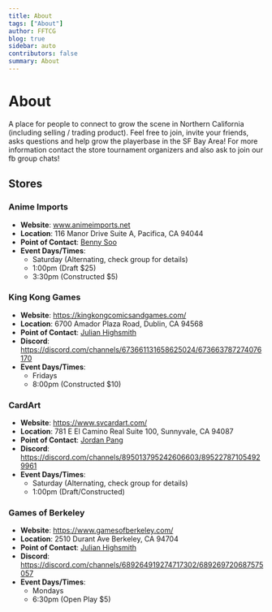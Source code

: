 ```yaml
---
title: About
tags: ["About"]
author: FFTCG
blog: true
sidebar: auto
contributors: false
summary: About
---
```




# About
A place for people to connect to grow the scene in Northern California (including selling / trading product). Feel free to join, invite your friends, asks questions and help grow the playerbase in the SF Bay Area! For more information contact the store tournament organizers and also ask to join our fb group chats!

## Stores
### **Anime Imports**
* **Website**: <a href="www.animeimports.net"> www.animeimports.net</a>
* **Location**: 116 Manor Drive Suite A, Pacifica, CA 94044
* **Point of Contact**: <a href="https://www.facebook.com/bennysoo?eid=ARDPYSoitzPXWAY-SJW5GRD_rUO84-QBWTJhnVYvubOEC7uMrjB578VKpHYgdahEi6M8yew3NUbTVsHo">Benny Soo</a> 
* **Event Days/Times**:
    - Saturday (Alternating, check group for details)
    - 1:00pm (Draft $25)
    - 3:30pm (Constructed $5)

### King Kong Games
* **Website**: <a href="https://kingkongcomicsandgames.com/"> https://kingkongcomicsandgames.com/</a>
* **Location**: 6700 Amador Plaza Road, Dublin, CA 94568 
* **Point of Contact**: <a href="https://www.facebook.com/LancetheHero?eid=ARC6jGd1gPa3zZXZo1VUbSKH90Y9hK2nTG8Omoe0uD4MinYlfHNkUk3QdOaBBprdjHDx47n4YKIpTkJP">Julian Highsmith</a> 
* **Discord**: <a href="https://discord.com/channels/673661131658625024/673663787274076170">https://discord.com/channels/673661131658625024/673663787274076170</a> 
* **Event Days/Times**: 
    - Fridays
    - 8:00pm (Constructed $10)
  
<!-- ### **Center Stage Games**
* **Website**:  <a href="www.centerstagegames.com"> www.centerstagegames.com  </a>
* **Location**: 140 E Leland Rd. Pittsburg, CA 94565 
* **Point of Contact**: <a href="https://www.facebook.com/mattmanara?eid=ARARMNrAXr2Y5EhHFcOR2mtCz2J4JTrWwkX0ieaMcJNnLeFHrOSAKdLMinB5Hhco28geLeNA1t4mm1VZ">Matt Manara</a> 
* **Event Days/Times**:
    - Sunday
    - 6:00pm (Constructed $10) -->

### **CardArt**
* **Website**: <a href="https://www.svcardart.com/"> https://www.svcardart.com/</a>
* **Location**: 781 E El Camino Real Suite 100, Sunnyvale, CA 94087
* **Point of Contact**: <a href="https://www.facebook.com/Mechaf?eid=ARAxKoU0RtHpbff-RAsfFQHVQjqIdEL7JfCDWR0d9Jmlduj3iQ9H7fXqt7PNsThEKEdHXXBjqs0jPzp1">Jordan Pang</a> 
* **Discord**: <a href="https://discord.com/channels/895013795242606603/895227871054929961">https://discord.com/channels/895013795242606603/895227871054929961</a> 
* **Event Days/Times**:
    - Saturday (Alternating, check group for details)
    - 1:00pm (Draft/Constructed)

### **Games of Berkeley**
* **Website**: <a href="https://www.gamesofberkeley.com/"> https://www.gamesofberkeley.com/</a>
* **Location**: 2510 Durant Ave Berkeley, CA 94704
* **Point of Contact**: <a href="https://www.facebook.com/LancetheHero?eid=ARC6jGd1gPa3zZXZo1VUbSKH90Y9hK2nTG8Omoe0uD4MinYlfHNkUk3QdOaBBprdjHDx47n4YKIpTkJP">Julian Highsmith</a> 
* **Discord**: <a href="https://discord.com/channels/689264919274717302/689269720687575057">https://discord.com/channels/689264919274717302/689269720687575057</a> 
* **Event Days/Times**: 
    - Mondays
    - 6:30pm (Open Play $5)
  
